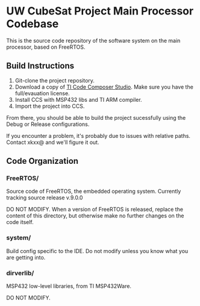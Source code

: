 UW CubeSat Project Main Processor Codebase
==========================================

This is the source code repository of the software system
on the main processor, based on FreeRTOS.

Build Instructions
------------------

1. Git-clone the project repository.
2. Download a copy of [TI Code Composer Studio](http://processors.wiki.ti.com/index.php/Download_CCS). Make sure you have the full/evauation license.
3. Install CCS with MSP432 libs and TI ARM compiler.
4. Import the project into CCS.

From there, you should be able to build the project sucessfully
using the Debug or Release configurations.

If you encounter a problem, it's probably due to issues with
relative paths. Contact xkxx@ and we'll figure it out.

Code Organization
-----------------

### FreeRTOS/

Source code of FreeRTOS, the embedded operating system.
Currently tracking source release v.9.0.0

DO NOT MODIFY.
When a version of FreeRTOS is released, replace the content of
this directory, but otherwise make no further changes on the
code itself.

### system/

Build config specific to the IDE. Do not modify unless you know
what you are getting into.

### dirverlib/

MSP432 low-level libraries, from TI MSP432Ware.

DO NOT MODIFY.
